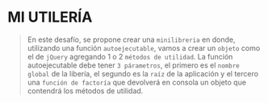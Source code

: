 # MI UTILERÍA
> En este desafío, se propone crear una `minilibreria` en donde, utilizando una función `autoejecutable`, vamos a crear un `objeto` como el de `jQuery` agregando 1 o 2 `métodos de utilidad`. La función autoejecutable debe tener `3 párametros`, el primero es el `nombre global` de la libería, el segundo es la `raíz` de la aplicación y el tercero una `función de factoría` que devolverá en consola un objeto que contendrá los métodos de utilidad.